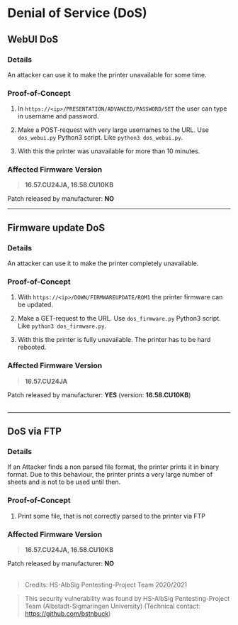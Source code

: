 # Denial of Service (DoS)

## WebUI DoS
### Details
An attacker can use it to make the printer unavailable for some time.

### Proof-of-Concept

1. In `https://<ip>/PRESENTATION/ADVANCED/PASSWORD/SET` the user can type in username and password.
2. Make a POST-request with very large usernames to the URL. Use  `dos_webui.py` Python3 script. Like `python3 dos_webui.py`.

3. With this the printer was unavailable for more than 10 minutes.

### Affected Firmware Version
> **16.57.CU24JA, 16.58.CU10KB**

Patch released by manufacturer: **NO**

---

## Firmware update DoS
### Details
An attacker can use it to make the printer completely unavailable.

### Proof-of-Concept

1. With `https://<ip>/DOWN/FIRMWAREUPDATE/ROM1` the printer firmware can be updated.
2. Make a GET-request to the URL. Use `dos_firmware.py` Python3 script. Like `python3 dos_firmware.py`.

3. With this the printer is fully unavailable. The printer has to be hard rebooted.

### Affected Firmware Version
> **16.57.CU24JA**

Patch released by manufacturer: **YES** (version: **16.58.CU10KB**)
</br></br>

---

## DoS via FTP
### Details
If an Attacker finds a non parsed file format, the printer prints it in binary format. 
Due to this behaviour, the printer prints a very large number of sheets and 
is not to be used until then.
### Proof-of-Concept

1. Print some file, that is not correctly parsed to the printer via FTP

### Affected Firmware Version
> **16.57.CU24JA, 16.58.CU10KB**

Patch released by manufacturer: **NO**
</br></br>


> Credits: HS-AlbSig Pentesting-Project Team 2020/2021

> This security vulnerability was found by HS-AlbSig Pentesting-Project Team (Albstadt-Sigmaringen University) (Technical contact: https://github.com/bstnbuck)
